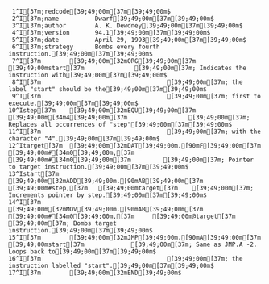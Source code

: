      1^I[37m;redcode[39;49;00m[37m[39;49;00m$
     2^I[37m;name          Dwarf[39;49;00m[37m[39;49;00m$
     3^I[37m;author        A. K. Dewdney[39;49;00m[37m[39;49;00m$
     4^I[37m;version       94.1[39;49;00m[37m[39;49;00m$
     5^I[37m;date          April 29, 1993[39;49;00m[37m[39;49;00m$
     6^I[37m;strategy      Bombs every fourth instruction.[39;49;00m[37m[39;49;00m$
     7^I[37m        [39;49;00m[32mORG[39;49;00m[37m     [39;49;00mstart[37m              [39;49;00m[37m; Indicates the instruction with[39;49;00m[37m[39;49;00m$
     8^I[37m                                   [39;49;00m[37m; the label "start" should be the[39;49;00m[37m[39;49;00m$
     9^I[37m                                   [39;49;00m[37m; first to execute.[39;49;00m[37m[39;49;00m$
    10^Istep[37m    [39;49;00m[32mEQU[39;49;00m[37m      [39;49;00m[34m4[39;49;00m[37m                 [39;49;00m[37m; Replaces all occurrences of "step"[39;49;00m[37m[39;49;00m$
    11^I[37m                                   [39;49;00m[37m; with the character "4".[39;49;00m[37m[39;49;00m$
    12^Itarget[37m  [39;49;00m[32mDAT[39;49;00m.[90mF[39;49;00m[37m   [39;49;00m#[34m0[39;49;00m,[37m     [39;49;00m#[34m0[39;49;00m[37m         [39;49;00m[37m; Pointer to target instruction.[39;49;00m[37m[39;49;00m$
    13^Istart[37m   [39;49;00m[32mADD[39;49;00m.[90mAB[39;49;00m[37m  [39;49;00m#step,[37m   [39;49;00mtarget[37m    [39;49;00m[37m; Increments pointer by step.[39;49;00m[37m[39;49;00m$
    14^I[37m        [39;49;00m[32mMOV[39;49;00m.[90mAB[39;49;00m[37m  [39;49;00m#[34m0[39;49;00m,[37m     [39;49;00m@target[37m    [39;49;00m[37m; Bombs target instruction.[39;49;00m[37m[39;49;00m$
    15^I[37m        [39;49;00m[32mJMP[39;49;00m.[90mA[39;49;00m[37m    [39;49;00mstart[37m             [39;49;00m[37m; Same as JMP.A -2.  Loops back to[39;49;00m[37m[39;49;00m$
    16^I[37m                                   [39;49;00m[37m; the instruction labelled "start".[39;49;00m[37m[39;49;00m$
    17^I[37m        [39;49;00m[32mEND[39;49;00m$
